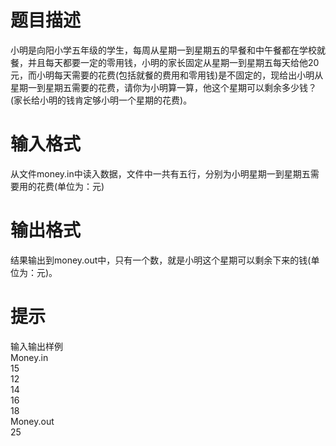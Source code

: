# 

 
 # 题目描述 
<p>小明是向阳小学五年级的学生，每周从星期一到星期五的早餐和中午餐都在学校就餐，并且每天都要一定的零用钱，小明的家长固定从星期一到星期五每天给他20元，而小明每天需要的花费(包括就餐的费用和零用钱)是不固定的，现给出小明从星期一到星期五需要的花费，请你为小明算一算，他这个星期可以剩余多少钱？(家长给小明的钱肯定够小明一个星期的花费)。</p> 

 
 # 输入格式 
<p>从文件money.in中读入数据，文件中一共有五行，分别为小明星期一到星期五需要用的花费(单位为：元)</p> 

 
 # 输出格式 
<p>结果输出到money.out中，只有一个数，就是小明这个星期可以剩余下来的钱(单位为：元)。</p> 

 
 # 提示 
<p>输入输出样例<br />
Money.in<br />
15<br />
12<br />
14<br />
16<br />
18<br />
Money.out<br />
25</p> 

